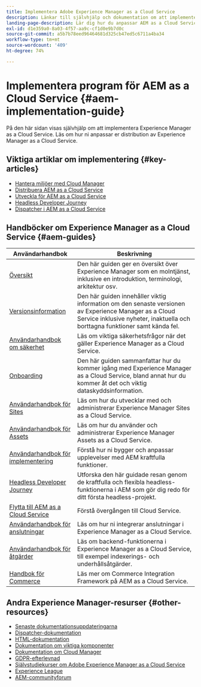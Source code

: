 ```yaml
---
title: Implementera Adobe Experience Manager as a Cloud Service
description: Länkar till självhjälp och dokumentation om att implementera Adobe Experience Manager as a Cloud Service
landing-page-description: Lär dig hur du anpassar AEM as a Cloud Service driftsättning, inklusive utvecklings- och driftsättningsämnen.
exl-id: d1e359a0-8a03-4f57-aa9c-cf1d0e9b7d0c
source-git-commit: a5b7b78eed96464681d325cb47ed5c6711a4ba34
workflow-type: tm+mt
source-wordcount: '409'
ht-degree: 74%

---
```


# Implementera program för AEM as a Cloud Service {#aem-implementation-guide}

På den här sidan visas självhjälp om att implementera Experience Manager as a Cloud Service. Läs om hur ni anpassar er distribution av Experience Manager as a Cloud Service.

## Viktiga artiklar om implementering {#key-articles}

* [Hantera miljöer med Cloud Manager](cloud-manager/manage-environments.md)
* [Distribuera AEM as a Cloud Service](deploying/overview.md)
* [Utveckla för AEM as a Cloud Service](developing/introduction/development-guidelines.md)
* [Headless Developer Journey](/help/journey-headless/developer/overview.md)
* [Dispatcher i AEM as a Cloud Service](dispatcher/overview.md)

## Handböcker om Experience Manager as a Cloud Service {#aem-guides}

| Användarhandbok | Beskrivning |
|---|---|
| [Översikt](/help/overview/home.md) | Den här guiden ger en översikt över Experience Manager som en molntjänst, inklusive en introduktion, terminologi, arkitektur osv. |
| [Versionsinformation](/help/release-notes/home.md) | Den här guiden innehåller viktig information om den senaste versionen av Experience Manager as a Cloud Service inklusive nyheter, inaktuella och borttagna funktioner samt kända fel. |
| [Användarhandbok om säkerhet](/help/security/home.md) | Läs om viktiga säkerhetsfrågor när det gäller Experience Manager as a Cloud Service. |
| [Onboarding](/help/onboarding/home.md) | Den här guiden sammanfattar hur du kommer igång med Experience Manager as a Cloud Service, bland annat hur du kommer åt det och viktig dataskyddsinformation. |
| [Användarhandbok för Sites](/help/sites-cloud/home.md) | Läs om hur du utvecklar med och administrerar Experience Manager Sites as a Cloud Service. |
| [Användarhandbok för Assets](/help/assets/home.md) | Läs om hur du använder och administrerar Experience Manager Assets as a Cloud Service. |
| [Användarhandbok för implementering](/help/implementing/home.md) | Förstå hur ni bygger och anpassar upplevelser med AEM kraftfulla funktioner. |
| [Headless Developer Journey](/help/journey-headless/developer/overview.md) | Utforska den här guidade resan genom de kraftfulla och flexibla headless-funktionerna i AEM som gör dig redo för ditt första headless-projekt. |
| [Flytta till AEM as a Cloud Service](/help/journey-migration/getting-started.md) | Förstå övergången till Cloud Service. |
| [Användarhandbok för anslutningar](/help/connectors/home.md) | Läs om hur ni integrerar anslutningar i Experience Manager as a Cloud Service. |
| [Användarhandbok för åtgärder](/help/operations/home.md) | Läs om backend-funktionerna i Experience Manager as a Cloud Service, till exempel indexerings- och underhållsåtgärder. |
| [Handbok för Commerce](/help/commerce-cloud/home.md) | Läs mer om Commerce Integration Framework på AEM as a Cloud Service. |

## Andra Experience Manager-resurser {#other-resources}

* [Senaste dokumentationsuppdateringarna](https://helpx.adobe.com/experience-manager/documentation-updates.html#AEMasaCloudService)
* [Dispatcher-dokumentation](/help/implementing/dispatcher/overview.md)
* [HTML-dokumentation](https://experienceleague.adobe.com/docs/experience-manager-htl/using/overview.html)
* [Dokumentation om viktiga komponenter](https://experienceleague.adobe.com/docs/experience-manager-core-components/using/introduction.html)
* [Dokumentation om Cloud Manager](/help/onboarding/learn-concepts/cloud-manager-introduction.md)
* [GDPR-efterlevnad](/help/compliance/data-privacy-and-protection-readiness/aem-readiness.md)
* [Självstudiekurser om Adobe Experience Manager as a Cloud Service](https://experienceleague.adobe.com/docs/experience-manager-learn/cloud-service/overview.html)
* [Experience League](https://guided.adobe.com/?promoid=K42KVXHD&amp;mv=other#solutions/experience-manager)
* [AEM-communityforum](https://forums.adobe.com/community/experience-cloud/marketing-cloud/experience-manager)
